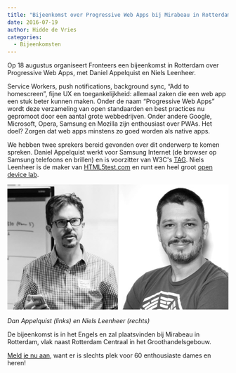 ```yaml
---
title: "Bijeenkomst over Progressive Web Apps bij Mirabeau in Rotterdam"
date: 2016-07-19
author: Hidde de Vries
categories: 
  - Bijeenkomsten
---
```

Op 18 augustus organiseert Fronteers een bijeenkomst in Rotterdam over Progressive Web Apps, met Daniel Appelquist en Niels Leenheer.

Service Workers, push notifications, background sync, “Add to homescreen”, fijne UX en toegankelijkheid: allemaal zaken die een web app een stuk beter kunnen maken. Onder de naam “Progressive Web Apps” wordt deze verzameling van open standaarden en best practices nu gepromoot door een aantal grote webbedrijven. Onder andere Google, Microsoft, Opera, Samsung en Mozilla zijn enthousiast over PWAs. Het doel? Zorgen dat web apps minstens zo goed worden als native apps.

We hebben twee sprekers bereid gevonden over dit onderwerp te komen spreken. Daniel Appelquist werkt voor Samsung Internet (de browser op Samsung telefoons en brillen) en is voorzitter van W3C's [TAG](https://www.w3.org/2001/tag/). Niels Leenheer is de maker van [HTML5test.com](http://html5test.com) en runt een heel groot [open device lab](http://html5test.com/devicelab).

![](/_img/blog/2016/dan-niels.jpg)

_Dan Appelquist (links) en Niels Leenheer (rechts)_

De bijeenkomst is in het Engels en zal plaatsvinden bij Mirabeau in Rotterdam, vlak naast Rotterdam Centraal in het Groothandelsgebouw.

[Meld je nu aan](/bijeenkomsten/2016/mirabeau), want er is slechts plek voor 60 enthousiaste dames en heren!
